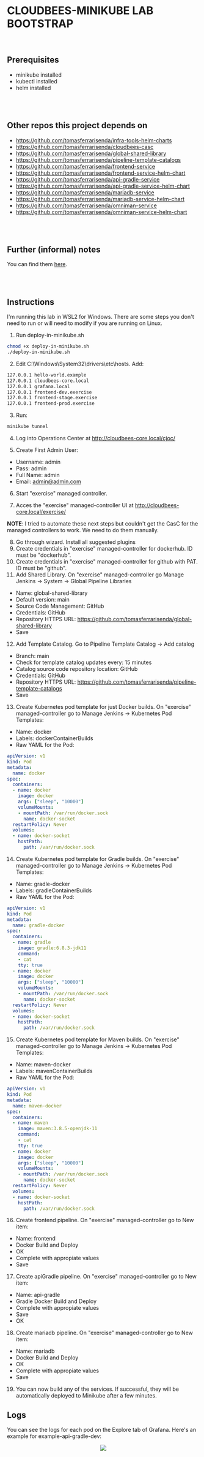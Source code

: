 # CLOUDBEES-MINIKUBE LAB BOOTSTRAP
<br/>

## Prerequisites
- minikube installed
- kubectl installed
- helm installed

<br/>
<br/>

## Other repos this project depends on
- https://github.com/tomasferrarisenda/infra-tools-helm-charts
- https://github.com/tomasferrarisenda/cloudbees-casc
- https://github.com/tomasferrarisenda/global-shared-library
- https://github.com/tomasferrarisenda/pipeline-template-catalogs
- https://github.com/tomasferrarisenda/frontend-service
- https://github.com/tomasferrarisenda/frontend-service-helm-chart
- https://github.com/tomasferrarisenda/api-gradle-service
- https://github.com/tomasferrarisenda/api-gradle-service-helm-chart
- https://github.com/tomasferrarisenda/mariadb-service
- https://github.com/tomasferrarisenda/mariadb-service-helm-chart
- https://github.com/tomasferrarisenda/omniman-service
- https://github.com/tomasferrarisenda/omniman-service-helm-chart

<br/>
<br/>

## Further (informal) notes
You can find them [here](/notes.md).

<br/>
<br/>

## Instructions
I'm running this lab in WSL2 for Windows. There are some steps you don't need to run or will need to modify if you are running on Linux.

1. Run deploy-in-minikube.sh
```bash
chmod +x deploy-in-minikube.sh
./deploy-in-minikube.sh
```
2. Edit C:\Windows\System32\drivers\etc\hosts. Add:
```bash
127.0.0.1 hello-world.example
127.0.0.1 cloudbees-core.local
127.0.0.1 grafana.local
127.0.0.1 frontend-dev.exercise
127.0.0.1 frontend-stage.exercise
127.0.0.1 frontend-prod.exercise
```
<!-- 2. Run:
```bash
# sudo echo "$(minikube ip) cloudbees-core.local" | sudo tee -a /etc/hosts
# sudo echo "127.0.0.1 cloudbees-core.local" | sudo tee -a /etc/hosts
minikube tunnel
``` -->
<!-- 2. Log into Operations Center at http://localhost:8081/cjoc/ -->
3. Run:
```bash
minikube tunnel 
```
4. Log into Operations Center at http://cloudbees-core.local/cjoc/
<!-- 3. Go through wizard -->
5. Create First Admin User:
  - Username: admin
  - Pass: admin
  - Full Name: admin
  - Email: admin@admin.com
<!-- 4. Create Managed controller "invincible-gtg-managed-controller":
  - Disk size: (5gb)
  - Storgaeclass: standard
  - Memory: 1024
  - Cpu: 1.0 -->
<!-- 1. Go to http://localhost:8081/cjoc/manage/core-casc-bundles/?tab=2 and click EDIT on invincible-gtg. Write "invincible-gtg" under "Edit availability pattter". Save.
2. Go to the configuration of "invincible-gtg" managed controller. Under Configuration as Code (CasC) select the bundle. Save -->
<!-- 4. Start "invincible-gtg" managed controller. -->
<!-- 4. Start "invincible-gtg" managed controller. -->
6. Start "exercise" managed controller.
<!-- 5. Run:
```bash
kubectl wait --for=condition=ready -n cloudbees-core pod/invincible-gtg-0 
kubectl port-forward -n cloudbees-core service/invincible-gtg 8082:80 
``` -->
<!-- 7. Get password:
```bash
kubectl wait --for=condition=ready -n cloudbees-core pods/exercise-0  --timeout=120s
echo "password: $(kubectl exec pods/exercise-0  --namespace cloudbees-core -- cat /var/jenkins_home/secrets/initialAdminPassword)"
``` -->
7. Acces the "exercise" managed-controller UI at http://cloudbees-core.local/exercise/
<!-- 6. Acces the "invincible-gtg" managed-controller UI -->
**NOTE**: I tried to automate these next steps but couldn't get the CasC for the managed controllers to work. We need to do them manually.

8. Go through wizard. Install all suggested plugins
9. Create credentials in "exercise" managed-controller for dockerhub. ID must be "dockerhub".
10. Create credentials in "exercise" managed-controller for github with PAT. ID must be "github".
11. Add Shared Library. On "exercise" managed-controller go Manage Jenkins -> System -> Global Pipeline Libraries  
  - Name: global-shared-library
  - Default version: main
  - Source Code Management: GitHub
  - Credentials: GitHub
  - Repository HTTPS URL: https://github.com/tomasferrarisenda/global-shared-library
  - Save
12. Add Template Catalog. Go to Pipeline Template Catalog -> Add catalog
  - Branch: main
  - Check for template catalog updates every: 15 minutes
  - Catalog source code repository location: GitHub
  - Credentials: GitHub
  - Repository HTTPS URL: https://github.com/tomasferrarisenda/pipeline-template-catalogs
  - Save
13. Create Kubernetes pod template for just Docker builds. On "exercise" managed-controller go to Manage Jenkins -> Kubernetes Pod Templates:
  - Name: docker 
  - Labels: dockerContainerBuilds
  - Raw YAML for the Pod:
```yaml
apiVersion: v1
kind: Pod
metadata:
  name: docker
spec:
  containers:
  - name: docker
    image: docker
    args: ["sleep", "10000"]
    volumeMounts:
    - mountPath: /var/run/docker.sock
      name: docker-socket
  restartPolicy: Never
  volumes:
  - name: docker-socket
    hostPath:
      path: /var/run/docker.sock
```
14. Create Kubernetes pod template for Gradle builds. On "exercise" managed-controller go to Manage Jenkins -> Kubernetes Pod Templates:
  - Name: gradle-docker 
  - Labels: gradleContainerBuilds
  - Raw YAML for the Pod:
```yaml
apiVersion: v1
kind: Pod
metadata:
  name: gradle-docker
spec:
  containers:
  - name: gradle
    image: gradle:6.8.3-jdk11
    command:
    - cat
    tty: true
  - name: docker
    image: docker
    args: ["sleep", "10000"]
    volumeMounts:
    - mountPath: /var/run/docker.sock
      name: docker-socket
  restartPolicy: Never
  volumes:
  - name: docker-socket
    hostPath:
      path: /var/run/docker.sock
```
15. Create Kubernetes pod template for Maven builds. On "exercise" managed-controller go to Manage Jenkins -> Kubernetes Pod Templates:
  - Name: maven-docker 
  - Labels: mavenContainerBuilds
  - Raw YAML for the Pod:
```yaml
apiVersion: v1
kind: Pod
metadata:
  name: maven-docker
spec:
  containers:
  - name: maven
    image: maven:3.8.5-openjdk-11
    command:
    - cat
    tty: true
  - name: docker
    image: docker
    args: ["sleep", "10000"]
    volumeMounts:
    - mountPath: /var/run/docker.sock
      name: docker-socket
  restartPolicy: Never
  volumes:
  - name: docker-socket
    hostPath:
      path: /var/run/docker.sock
```
16. Create frontend pipeline. On "exercise" managed-controller go to New item:
  - Name: frontend
  - Docker Build and Deploy
  - OK
  - Complete with appropiate values
  - Save
17. Create apiGradle pipeline. On "exercise" managed-controller go to New item:
  - Name: api-gradle
  - Gradle Docker Build and Deploy
  - Complete with appropiate values
  - Save
  - OK
18. Create mariadb pipeline. On "exercise" managed-controller go to New item:
  - Name: mariadb
  - Docker Build and Deploy
  - OK
  - Complete with appropiate values
  - Save
19. You can now build any of the services. If successful, they will be automatically deployed to Minikube after a few minutes. 


## Logs
You can see the logs for each pod on the Explore tab of Grafana. Here's an example for example-api-gradle-dev:

<p title="logs" align="center"> <img src="https://i.imgur.com/pbqYfVg.jpg"></p>

<!-- - http://grafana.local/explore?orgId=1&left=%7B%22datasource%22:%22P8E80F9AEF21F6940%22,%22queries%22:%5B%7B%22refId%22:%22A%22,%22expr%22:%22%7Bapp%3D%5C%22exercise-api-gradle-dev%5C%22%7D%20%7C%3D%20%60%60%22,%22queryType%22:%22range%22,%22datasource%22:%7B%22type%22:%22loki%22,%22uid%22:%22P8E80F9AEF21F6940%22%7D,%22editorMode%22:%22builder%22%7D%5D,%22range%22:%7B%22from%22:%22now-1h%22,%22to%22:%22now%22%7D%7D -->

<!-- ### Operations Center
Couldn't deploy Operations Center with CasC because of license:
```bash
2024-05-30 18:10:59.854+0000 [id=30]	SEVERE	jenkins.InitReactorRunner$1#onTaskFailed: Failed ConfigurationAsCode.init
ERROR: This license belongs to another server: 962ad4baa7b523689ed2eec67e92183c
``` -->





